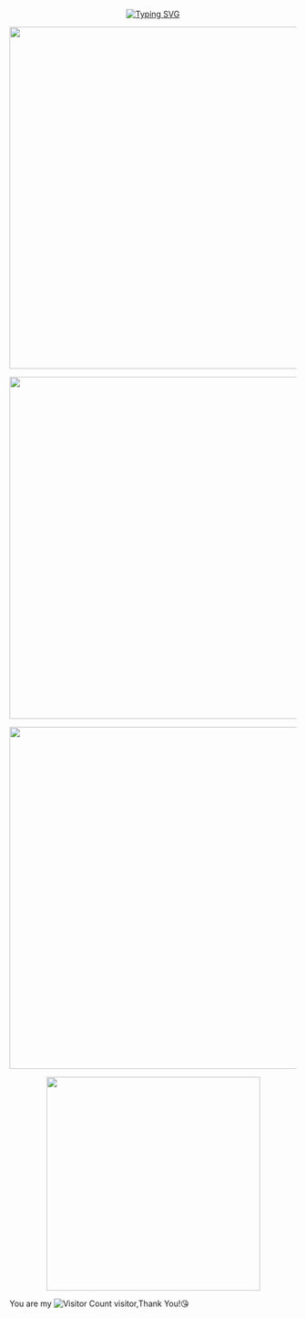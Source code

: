 
<p align="center"> 
  <a href="https://git.io/typing-svg"><img src="https://readme-typing-svg.demolab.com?font=Righteous&size=32&duration=3000&pause=1000&color=8F7FD3DE&center=true&vCenter=true&repeat=false&width=435&lines=Hello!+Welecom+to+hnsqls+!" alt="Typing SVG" /></a>
</p>

<p align="center"> 
  <img src="https://github-readme-stats.vercel.app/api?username=hnsqls&show_icons=true&theme=cobalt&hide_border=true&include_all_commits=true&count_private=true" width="600" />
</p>



<p align="center"> 
  <img src="https://github-profile-trophy.vercel.app/?username=hnsqls&rank=SECRET,SSS,SS,S,AAA,AA,A,B&theme=dracula&column=-1&no-frame=true" width="600"/>
</p>


<p align="center"> 
  <img src="https://github-readme-activity-graph-chi.vercel.app/graph?username=hnsqls&theme=tokyo-night" width="600"/>
</p>


<p align="center"> 
    <a href="https://github.com/anuraghazra/convoychat">
  <img align="center" src="https://github-readme-stats.vercel.app/api/top-langs/?username=hnsqls&theme=tokyonight&langs_count=6&layout=compact&hide=jupyter%20notebook" width="375px" />
</a>
</p>





You are my ![Visitor Count](https://profile-counter.glitch.me/hnsqls/count.svg) visitor,Thank You!😘



